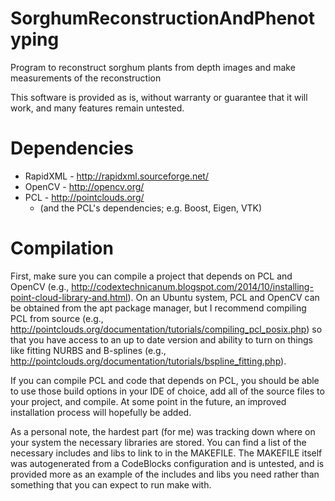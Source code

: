 # SorghumReconstructionAndPhenotyping
Program to reconstruct sorghum plants from depth images and make measurements of the reconstruction

This software is provided as is, without warranty or guarantee that it will work, and many features remain untested.

# Dependencies
- RapidXML - http://rapidxml.sourceforge.net/
- OpenCV - http://opencv.org/
- PCL - http://pointclouds.org/
  - (and the PCL's dependencies; e.g. Boost, Eigen, VTK)

# Compilation
First, make sure you can compile a project that depends on PCL and OpenCV (e.g., http://codextechnicanum.blogspot.com/2014/10/installing-point-cloud-library-and.html). On an Ubuntu system, PCL and OpenCV can be obtained from the apt package manager, but I recommend compiling PCL from source (e.g., http://pointclouds.org/documentation/tutorials/compiling_pcl_posix.php) so that you have access to an up to date version and ability to turn on things like fitting NURBS and B-splines (e.g., http://pointclouds.org/documentation/tutorials/bspline_fitting.php).

If you can compile PCL and code that depends on PCL, you should be able to use those build options in your IDE of choice, add all of the source files to your project, and compile. At some point in the future, an improved installation process will hopefully be added.

As a personal note, the hardest part (for me) was tracking down where on your system the necessary libraries are stored. You can find a list of the necessary includes and libs to link to in the MAKEFILE. The MAKEFILE itself was autogenerated from a CodeBlocks configuration and is untested, and is provided more as an example of the includes and libs you need rather than something that you can expect to run make with.
